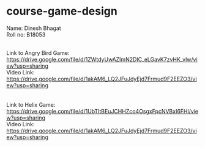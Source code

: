 # course-game-design
Name: Dinesh Bhagat<br>
Roll no: B18053 <br>
<br>


Link to Angry Bird Game: https://drive.google.com/file/d/1ZWtdyUwAZImN2DIC_eLGavK7zvHK_vlw/view?usp=sharing <br>
Video Link: https://drive.google.com/file/d/1akAM6_LQ2JFuJdyEjd7Frmud9F2EEZO3/view?usp=sharing
<br>
<br>
<br>
Link to Helix Game: https://drive.google.com/file/d/1UbTltBEuJCHHZco4OsgxFpcNVBxI6FHl/view?usp=sharing <br>
Video Link: https://drive.google.com/file/d/1akAM6_LQ2JFuJdyEjd7Frmud9F2EEZO3/view?usp=sharing
